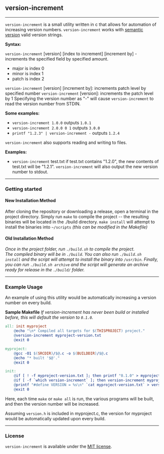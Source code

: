 ## version-increment ##
---


`version-increment` is a small utility written in c that allows for automation of increasing version numbers.
`version-increment` works with <a href="http://www.semver.org">semantic version</a> valid version strings.


**Syntax:**

  `version-increment` [version] [index to increment] [increment by] - increments the specified field by specified amount.<br>
  - major is index 0
  - minor is index 1
  - patch is index 2


`version-increment` [version] [increment by]: increments patch level by specified number
`version-increment` [version]: increments the patch level by 1
Specifying the version number as "-" will cause `version-increment` to read the version number from STDIN.


**Some examples:**

  - `version-increment 1.0.0` outputs `1.0.1`
  - `version-increment 2.0.0 0 1` outputs `3.0.0`
  - `printf "1.2.3" | version-increment -` outputs `1.2.4`

`version-increment` also supports reading and writing to files.

**Examples:**
  - `version-increment` test.txt
	if test.txt contains "1.2.0", the new contents of test.txt will be "1.2.1".
	`version-increment` will also output the new version number to stdout.

---

### Getting started ###

#### New Installation Method ####
  After cloning the repository or downloading a release, open a terminal in the project directory.
  Simply run `make` to compile the project -- the resulting binaries will be located in the ./build directory.
  `make install` will attempt to install the binaries into `~/scripts` *(this can be modified in the Makefile)*

#### Old Installation Method ####

_Once in the project folder, run `./build.sh` to compile the project._  
_The compiled binary will be in `./build`._
_You can also run `./build.sh install` and the script will attempt to install the binary into `/usr/bin`._
_Finally, you can run `./build.sh archive` and the script will generate an archive ready for release in the `./build/` folder._


---

### Example Usage ###
An example of using this utility would be automatically increasing a version number on every build.

**Sample Makefile**
*If version-increment has never been build or installed before, this will default the version to `0.1.0`.*

```Makefile
all: init myproject
	@echo "\n* Compiled all targets for $(THISPROJECT) project."
	@version-increment myproject-version.txt
	@exit 0

myproject:
	@gcc -O1 $(SRCDIR)/$@.c -o $(BUILDDIR)/$@.c
	@echo "* built '$@'."
	@exit 0

init:
	@if [ ! -f myproject-version.txt ]; then printf "0.1.0" > myproject-version.txt; fi
	@if [ -f `which version-increment` ]; then version-increment myproject-version.txt; fi
	@printf "#define VERSION = %s\n" `cat myproject-version.txt` > version.h	
	@exit 0

```

Here, each time `make` or `make all` is run, the various programs will be built, and then the version number will be increased.

Assuming `version.h` is included in myproject.c, the version for myproject would be automatically updated upon every build.

---

### License ###

`version-increment` is available under the <a href="LICENSE">MIT license</a>.